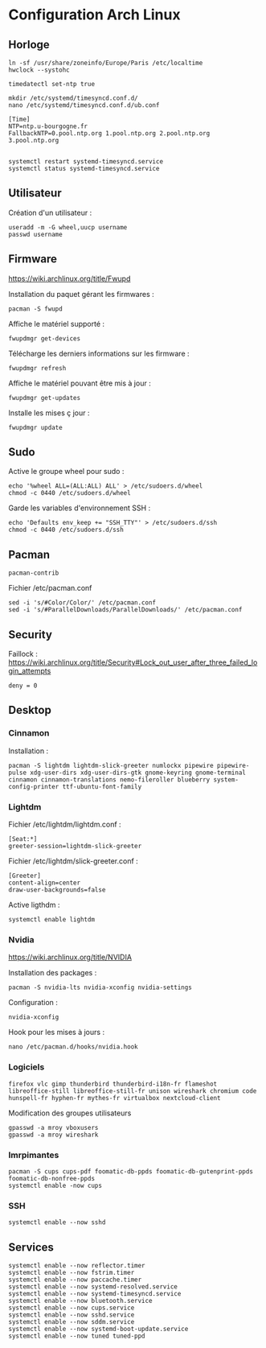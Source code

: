 # Configuration Arch Linux

## Horloge

```
ln -sf /usr/share/zoneinfo/Europe/Paris /etc/localtime
hwclock --systohc
```

```
timedatectl set-ntp true
```

```
mkdir /etc/systemd/timesyncd.conf.d/ 
nano /etc/systemd/timesyncd.conf.d/ub.conf

[Time]
NTP=ntp.u-bourgogne.fr
FallbackNTP=0.pool.ntp.org 1.pool.ntp.org 2.pool.ntp.org 3.pool.ntp.org


systemctl restart systemd-timesyncd.service
systemctl status systemd-timesyncd.service 
```

## Utilisateur

Création d'un utilisateur :
```
useradd -m -G wheel,uucp username
passwd username
```

## Firmware

https://wiki.archlinux.org/title/Fwupd

Installation du paquet gérant les firmwares :
```
pacman -S fwupd
```

Affiche le matériel supporté :
```
fwupdmgr get-devices
```

Télécharge les derniers informations sur les firmware :
```
fwupdmgr refresh
```

Affiche le matériel pouvant être mis à jour :
```
fwupdmgr get-updates
```

Installe les mises ç jour :
```
fwupdmgr update
```


## Sudo

Active le groupe wheel pour sudo :
```
echo '%wheel ALL=(ALL:ALL) ALL' > /etc/sudoers.d/wheel
chmod -c 0440 /etc/sudoers.d/wheel
```

Garde les variables d'environnement SSH :
```
echo 'Defaults env_keep += "SSH_TTY"' > /etc/sudoers.d/ssh
chmod -c 0440 /etc/sudoers.d/ssh
```

## Pacman

```
pacman-contrib
```

Fichier /etc/pacman.conf

```
sed -i 's/#Color/Color/' /etc/pacman.conf
sed -i 's/#ParallelDownloads/ParallelDownloads/' /etc/pacman.conf
```

## Security

Faillock :
https://wiki.archlinux.org/title/Security#Lock_out_user_after_three_failed_login_attempts

```
deny = 0
```


## Desktop

### Cinnamon

Installation :
```
pacman -S lightdm lightdm-slick-greeter numlockx pipewire pipewire-pulse xdg-user-dirs xdg-user-dirs-gtk gnome-keyring gnome-terminal cinnamon cinnamon-translations nemo-fileroller blueberry system-config-printer ttf-ubuntu-font-family 
```

### Lightdm

Fichier /etc/lightdm/lightdm.conf :
```
[Seat:*]
greeter-session=lightdm-slick-greeter
```

Fichier /etc/lightdm/slick-greeter.conf :
```
[Greeter]
content-align=center
draw-user-backgrounds=false
```

Active ligthdm :
```
systemctl enable lightdm
```

### Nvidia

https://wiki.archlinux.org/title/NVIDIA

Installation des packages :
```
pacman -S nvidia-lts nvidia-xconfig nvidia-settings
```

Configuration :
```
nvidia-xconfig
```

Hook pour les mises à jours :
```
nano /etc/pacman.d/hooks/nvidia.hook
```

### Logiciels
```
firefox vlc gimp thunderbird thunderbird-i18n-fr flameshot libreoffice-still libreoffice-still-fr unison wireshark chromium code hunspell-fr hyphen-fr mythes-fr virtualbox nextcloud-client
```

Modification des groupes utilisateurs
```
gpasswd -a mroy vboxusers
gpasswd -a mroy wireshark
```

### Imrpimantes
```
pacman -S cups cups-pdf foomatic-db-ppds foomatic-db-gutenprint-ppds foomatic-db-nonfree-ppds
systemctl enable -now cups
```

### SSH
```
systemctl enable --now sshd
```

## Services
```
systemctl enable --now reflector.timer
systemctl enable --now fstrim.timer
systemctl enable --now paccache.timer
systemctl enable --now systemd-resolved.service
systemctl enable --now systemd-timesyncd.service
systemctl enable --now bluetooth.service
systemctl enable --now cups.service
systemctl enable --now sshd.service
systemctl enable --now sddm.service
systemctl enable --now systemd-boot-update.service
systemctl enable --now tuned tuned-ppd
```